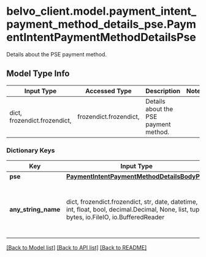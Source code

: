 # belvo_client.model.payment_intent_payment_method_details_pse.PaymentIntentPaymentMethodDetailsPse

Details about the PSE payment method.

## Model Type Info
Input Type | Accessed Type | Description | Notes
------------ | ------------- | ------------- | -------------
dict, frozendict.frozendict,  | frozendict.frozendict,  | Details about the PSE payment method. | 

### Dictionary Keys
Key | Input Type | Accessed Type | Description | Notes
------------ | ------------- | ------------- | ------------- | -------------
**pse** | [**PaymentIntentPaymentMethodDetailsBodyPse**](PaymentIntentPaymentMethodDetailsBodyPse.md) | [**PaymentIntentPaymentMethodDetailsBodyPse**](PaymentIntentPaymentMethodDetailsBodyPse.md) |  | [optional] 
**any_string_name** | dict, frozendict.frozendict, str, date, datetime, int, float, bool, decimal.Decimal, None, list, tuple, bytes, io.FileIO, io.BufferedReader | frozendict.frozendict, str, BoolClass, decimal.Decimal, NoneClass, tuple, bytes, FileIO | any string name can be used but the value must be the correct type | [optional]

[[Back to Model list]](../../README.md#documentation-for-models) [[Back to API list]](../../README.md#documentation-for-api-endpoints) [[Back to README]](../../README.md)

